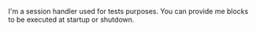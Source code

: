 I'm a session handler used for tests purposes.
You can provide me blocks to be executed at startup or shutdown.
